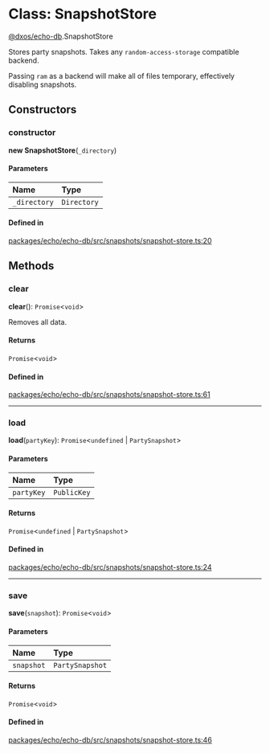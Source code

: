 # Class: SnapshotStore

[@dxos/echo-db](../modules/dxos_echo_db.md).SnapshotStore

Stores party snapshots. Takes any `random-access-storage` compatible backend.

Passing `ram` as a backend will make all of files temporary, effectively disabling snapshots.

## Constructors

### constructor

**new SnapshotStore**(`_directory`)

#### Parameters

| Name | Type |
| :------ | :------ |
| `_directory` | `Directory` |

#### Defined in

[packages/echo/echo-db/src/snapshots/snapshot-store.ts:20](https://github.com/dxos/dxos/blob/main/packages/echo/echo-db/src/snapshots/snapshot-store.ts#L20)

## Methods

### clear

**clear**(): `Promise`<`void`\>

Removes all data.

#### Returns

`Promise`<`void`\>

#### Defined in

[packages/echo/echo-db/src/snapshots/snapshot-store.ts:61](https://github.com/dxos/dxos/blob/main/packages/echo/echo-db/src/snapshots/snapshot-store.ts#L61)

___

### load

**load**(`partyKey`): `Promise`<`undefined` \| `PartySnapshot`\>

#### Parameters

| Name | Type |
| :------ | :------ |
| `partyKey` | `PublicKey` |

#### Returns

`Promise`<`undefined` \| `PartySnapshot`\>

#### Defined in

[packages/echo/echo-db/src/snapshots/snapshot-store.ts:24](https://github.com/dxos/dxos/blob/main/packages/echo/echo-db/src/snapshots/snapshot-store.ts#L24)

___

### save

**save**(`snapshot`): `Promise`<`void`\>

#### Parameters

| Name | Type |
| :------ | :------ |
| `snapshot` | `PartySnapshot` |

#### Returns

`Promise`<`void`\>

#### Defined in

[packages/echo/echo-db/src/snapshots/snapshot-store.ts:46](https://github.com/dxos/dxos/blob/main/packages/echo/echo-db/src/snapshots/snapshot-store.ts#L46)
